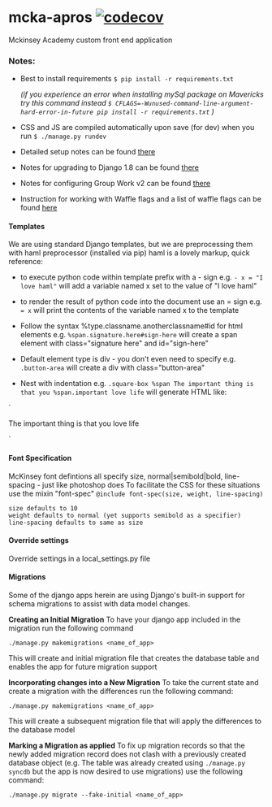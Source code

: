 

mcka-apros   [![codecov](https://img.shields.io/codecov/c/token/bN22sHuE49/gh/mckinseyacademy/mcka_apros.svg?label=Python%20codecoverage&logo=codecov)](https://codecov.io/gh/mckinseyacademy/mcka_apros)
==========

Mckinsey Academy custom front end application

### Notes:

* Best to install requirements
`$ pip install -r requirements.txt`

    _(if you experience an error when installing mySql package on Mavericks try this command instead
`$ CFLAGS=-Wunused-command-line-argument-hard-error-in-future pip install -r requirements.txt`
    )_

* CSS and JS are compiled automatically upon save (for dev) when you run
`$ ./manage.py rundev`

* Detailed setup notes can be found [there][setup-notes]

* Notes for upgrading to Django 1.8 can be found [there][upgrade-notes]

* Notes for configuring Group Work v2 can be found [there][group-work-config]

* Instruction for working with Waffle flags and a list of waffle flags can be
found [here](docs/Waffle_Setup.md)

[setup-notes]: /docs/SetupNotes.md
[upgrade-notes]: /docs/UpgradeNotes.md
[group-work-config]: /docs/GroupWorkConfiguration.md

#### Templates
We are using standard Django templates, but we are preprocessing them with haml preprocessor (installed via pip)
haml is a lovely markup, quick reference:

  * to execute python code within template prefix with a - sign
    e.g.
`- x = "I love haml"`
    will add a variable named x set to the value of "I love haml"

  * to render the result of python code into the document use an = sign
    e.g.
`= x`
    will print the contents of the variable named x to the template

  * Follow the syntax %type.classname.anotherclassname#id for html elements
    e.g.
`%span.signature.here#sign-here`
    will create a span element with class="signature here" and id="sign-here"

  * Default element type is div - you don't even need to specify
    e.g.
`.button-area`
    will create a div with class="button-area"

  * Nest with indentation
    e.g.
`.square-box
  %span The important thing is that you
  %span.important love life`
    will generate HTML like:

`<div class="square-box">
  <span>The important thing is that you</span>
  <span class="important">love life</span>
</div>`

#### Font Specification
  McKinsey font defintions all specify size, normal|semibold|bold, line-spacing - just like photoshop does
  To facilitate the CSS for these situations use the mixin "font-spec"
`@include font-spec(size, weight, line-spacing)`

    size defaults to 10
    weight defaults to normal (yet supports semibold as a specifier)
    line-spacing defaults to same as size

#### Override settings
Override settings in a local_settings.py file

#### Migrations
Some of the django apps herein are using Django's built-in support for schema migrations to assist with data model changes.

__Creating an Initial Migration__
To have your django app included in the migration run the following command

    ./manage.py makemigrations <name_of_app>

This will create and initial migration file that creates the database table and enables the app for future migration support

__Incorporating changes into a New Migration__
To take the current state and create a migration with the differences run the following command:

    ./manage.py makemigrations <name_of_app>

This will create a subsequent migration file that will apply the differences to the database model

__Marking a Migration as applied__
To fix up migration records so that the newly added migration record does not clash with a previously created database object (e.g. The table was already created using `./manage.py syncdb` but the app is now desired to use migrations) use the following command:

    ./manage.py migrate --fake-initial <name_of_app>
